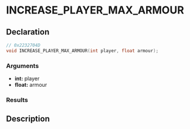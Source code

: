 # INCREASE_PLAYER_MAX_ARMOUR

## Declaration
```cpp
// 0x2232704D
void INCREASE_PLAYER_MAX_ARMOUR(int player, float armour);
```

### Arguments
- **int:** player
- **float:** armour

### Results

## Description

